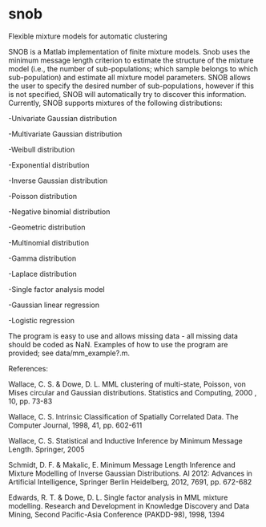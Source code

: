 # snob
Flexible mixture models for automatic clustering

SNOB is a Matlab implementation of finite mixture models. Snob uses the minimum message length criterion to estimate the structure of the mixture model (i.e., the number of sub-populations; which sample belongs to which sub-population) and estimate all mixture model parameters. SNOB allows the user to specify the desired number of sub-populations, however if this is not specified, SNOB will automatically try to discover this information. Currently, SNOB supports mixtures of the following distributions:

-Univariate Gaussian distribution

-Multivariate Gaussian distribution

-Weibull distribution

-Exponential distribution

-Inverse Gaussian distribution

-Poisson distribution

-Negative binomial distribution

-Geometric distribution

-Multinomial distribution

-Gamma distribution

-Laplace distribution

-Single factor analysis model

-Gaussian linear regression

-Logistic regression

The program is easy to use and allows missing data - all missing data should be coded as NaN. Examples of how to use the program are provided; see data/mm_example?.m.

References:

Wallace, C. S. & Dowe, D. L. MML clustering of multi-state, Poisson, von Mises circular and Gaussian distributions. Statistics and Computing, 2000 , 10, pp. 73-83

Wallace, C. S. Intrinsic Classification of Spatially Correlated Data. The Computer Journal, 1998, 41, pp. 602-611

Wallace, C. S. Statistical and Inductive Inference by Minimum Message Length. Springer, 2005

Schmidt, D. F. & Makalic, E. Minimum Message Length Inference and Mixture Modelling of Inverse Gaussian Distributions. AI 2012: Advances in Artificial Intelligence, Springer Berlin Heidelberg, 2012, 7691, pp. 672-682

Edwards, R. T. & Dowe, D. L. Single factor analysis in MML mixture modelling. Research and Development in Knowledge Discovery and Data Mining, Second Pacific-Asia Conference (PAKDD-98), 1998, 1394
